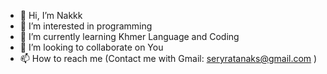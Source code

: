 - 👋 Hi, I’m Nakkk
- 👀 I’m interested in programming
- 🌱 I’m currently learning Khmer Language and Coding
- 💞️ I’m looking to collaborate on You
- 📫 How to reach me (Contact me with Gmail: seryratanaks@gmail.com )

